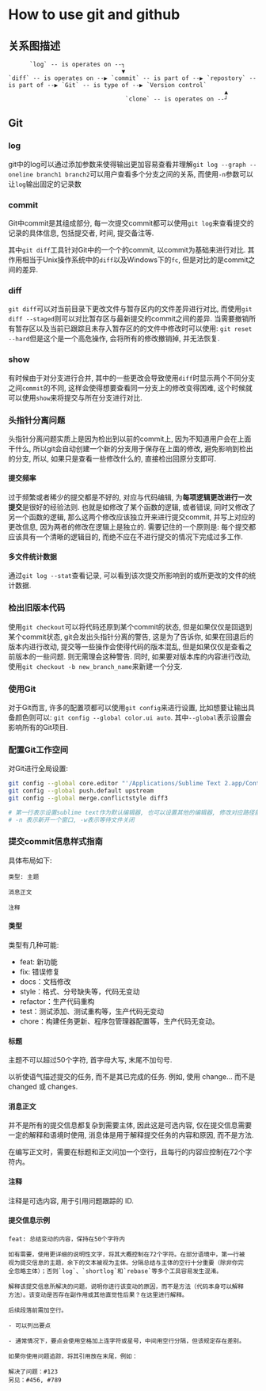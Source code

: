 # How to use git and github

## 关系图描述

```
      `log` -- is operates on --┐
                                ▼
`diff` -- is operates on --▶ `commit` -- is part of --▶ `repostory` -- is part of --▶ `Git` -- is type of --▶ `Version control`
                                                             ▲
                                 `clone` -- is operates on --┘
```

## Git

### log

git中的log可以通过添加参数来使得输出更加容易查看并理解`git log --graph --oneline branch1 branch2`可以用户查看多个分支之间的关系, 而使用`-n`参数可以让`log`输出固定的记录数

### commit

Git中commit是其组成部分, 每一次提交commit都可以使用`git log`来查看提交的记录的具体信息, 包括提交者, 时间, 提交备注等.

其中`git diff`工具针对Git中的一个个的commit, 以commit为基础来进行对比. 其作用相当于Unix操作系统中的`diff`以及Windows下的`fc`, 但是对比的是commit之间的差异.

### diff

`git diff`可以对当前目录下更改文件与暂存区内的文件差异进行对比, 而使用`git diff --staged`则可以对比暂存区与最新提交的commit之间的差异. 当需要撤销所有暂存区以及当前已跟踪且未存入暂存区的的文件中修改时可以使用: `git reset --hard`但是这个是一个高危操作, 会将所有的修改撤销掉, 并无法恢复.

### show

有时候由于对分支进行合并, 其中的一些更改会导致使用`diff`时显示两个不同分支之间`commit`的不同, 这样会使得想要查看同一分支上的修改变得困难, 这个时候就可以使用`show`来将提交与所在分支进行对比.

### 头指针分离问题

头指针分离问题实质上是因为检出到以前的commit上, 因为不知道用户会在上面干什么, 所以git会自动创建一个新的分支用于保存在上面的修改, 避免影响到检出的分支, 所以, 如果只是查看一些修改什么的, 直接检出回原分支即可.

#### 提交频率

过于频繁或者稀少的提交都是不好的, 对应与代码编辑, 为**每项逻辑更改进行一次提交**是很好的经验法则. 也就是如修改了某个函数的逻辑, 或者错误, 同时又修改了另一个函数的逻辑, 那么这两个修改应该独立开来进行提交commit, 并写上对应的更改信息, 因为两者的修改在逻辑上是独立的. 需要记住的一个原则是: 每个提交都应该具有一个清晰的逻辑目的, 而绝不应在不进行提交的情况下完成过多工作.

#### 多文件统计数据

通过`git log --stat`查看记录, 可以看到该次提交所影响到的或所更改的文件的统计数据.

### 检出旧版本代码

使用`git checkout`可以将代码还原到某个commit的状态, 但是如果仅仅是回退到某个commit状态, git会发出头指针分离的警告, 这是为了告诉你, 如果在回退后的版本内进行改动, 提交等一些操作会使得代码的版本混乱, 但是如果仅仅是查看之前版本的一些问题. 则无需理会这种警告. 同时, 如果要对版本库的内容进行改动, 使用`git checkout -b new_branch_name`来新建一个分支.

### 使用Git

对于Git而言, 许多的配置项都可以使用`git config`来进行设置, 比如想要让输出具备颜色则可以: `git config --global color.ui auto`. 其中`--global`表示设置会影响所有的Git项目.

### 配置Git工作空间

对Git进行全局设置:

```bash
git config --global core.editor "'/Applications/Sublime Text 2.app/Contents/SharedSupport/bin/subl' -n -w"
git config --global push.default upstream
git config --global merge.conflictstyle diff3

# 第一行表示设置sublime text作为默认编辑器, 也可以设置其他的编辑器, 修改对应路径就好
# -n 表示新开一个窗口, -w表示等待文件关闭
```

### 提交commit信息样式指南

具体布局如下:

```
类型: 主题

消息正文

注释
```

#### 类型

类型有几种可能:

- feat: 新功能
- fix: 错误修复
- docs：文档修改
- style：格式、分号缺失等，代码无变动
- refactor：生产代码重构
- test：测试添加、测试重构等，生产代码无变动
- chore：构建任务更新、程序包管理器配置等，生产代码无变动。

#### 标题

主题不可以超过50个字符, 首字母大写, 末尾不加句号.

以祈使语气描述提交的任务, 而不是其已完成的任务. 例如, 使用 change... 而不是 changed 或 changes.

#### 消息正文

并不是所有的提交信息都复杂到需要主体, 因此这是可选内容, 仅在提交信息需要一定的解释和语境时使用, 消息体是用于解释提交任务的内容和原因, 而不是方法.

在编写正文时，需要在标题和正文间加一个空行，且每行的内容应控制在72个字符内。

#### 注释

注释是可选内容, 用于引用问题跟踪的 ID.

#### 提交信息示例

```
feat: 总结变动的内容，保持在50个字符内

如有需要，使用更详细的说明性文字，将其大概控制在72个字符。在部分语境中，第一行被
视为提交信息的主题，余下的文本被视为主体。分隔总结与主体的空行十分重要（除非你完
全忽略主体）；否则`log`、`shortlog`和`rebase`等多个工具容易发生混淆。

解释该提交信息所解决的问题，说明你进行该变动的原因，而不是方法（代码本身可以解释
方法）。该变动是否存在副作用或其他直觉性后果？在这里进行解释。

后续段落前需加空行。

- 可以列出要点

- 通常情况下，要点会使用空格加上连字符或星号，中间用空行分隔，但该规定存在差别。

如果你使用问题追踪，将其引用放在末尾，例如：

解决了问题：#123
另见：#456, #789
```